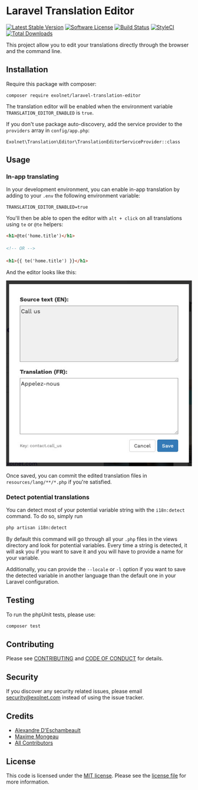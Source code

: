 # Laravel Translation Editor

[![Latest Stable Version](https://poser.pugx.org/eXolnet/laravel-translation-editor/v/stable?format=flat-square)](https://packagist.org/packages/eXolnet/laravel-translation-editor)
[![Software License](https://img.shields.io/badge/license-MIT-brightgreen.svg?style=flat-square)](LICENSE.md)
[![Build Status](https://img.shields.io/github/workflow/status/eXolnet/laravel-translation-editor/tests?label=tests&style=flat-square)](https://github.com/eXolnet/laravel-translation-editor/actions?query=workflow%3Atests)
[![StyleCI](https://github.styleci.io/repos/109528018/shield?branch=master)](https://github.styleci.io/repos/109528018)
[![Total Downloads](https://img.shields.io/packagist/dt/eXolnet/laravel-translation-editor.svg?style=flat-square)](https://packagist.org/packages/eXolnet/laravel-translation-editor)

This project allow you to edit your translations directly through the browser and the command line.

## Installation

Require this package with composer:

```
composer require exolnet/laravel-translation-editor
```

The translation editor will be enabled when the environment variable ``TRANSLATION_EDITOR_ENABLED`` is ``true``.

If you don't use package auto-discovery, add the service provider to the ``providers`` array in `config/app.php`:

```
Exolnet\Translation\Editor\TranslationEditorServiceProvider::class
```

## Usage

### In-app translating

In your development environment, you can enable in-app translation by adding to your `.env` the following
environment variable:

```
TRANSLATION_EDITOR_ENABLED=true
```

You'll then be able to open the editor with `alt + click` on all translations using `te` or `@te` helpers:

```html
<h1>@te('home.title')</h1>

<!-- OR -->

<h1>{{ te('home.title') }}</h1>
``` 

And the editor looks like this:

![Editor example](example.jpg)

Once saved, you can commit the edited translation files in `resources/lang/**/*.php` if you're satisfied.

### Detect potential translations

You can detect most of your potential variable string with the `i18n:detect` command. To do so, simply run 
``` bash
php artisan i18n:detect
```
By default this command will go through all your `.php` files in the views directory and look for potential variables. 
Every time a string is detected, it will ask you if you want to save it and you will have to provide a name 
for your variable.

Additionally, you can provide the `--locale` or `-l` option if you want to save the detected variable in another language 
than the default one in your Laravel configuration.

## Testing

To run the phpUnit tests, please use:

``` bash
composer test
```

## Contributing

Please see [CONTRIBUTING](CONTRIBUTING.md) and [CODE OF CONDUCT](CODE_OF_CONDUCT.md) for details.

## Security

If you discover any security related issues, please email security@exolnet.com instead of using the issue tracker.

## Credits

- [Alexandre D'Eschambeault](https://github.com/xel1045)
- [Maxime Mongeau](https://github.com/maxador)
- [All Contributors](../../contributors)

## License

This code is licensed under the [MIT license](http://choosealicense.com/licenses/mit/). 
Please see the [license file](LICENSE) for more information.
